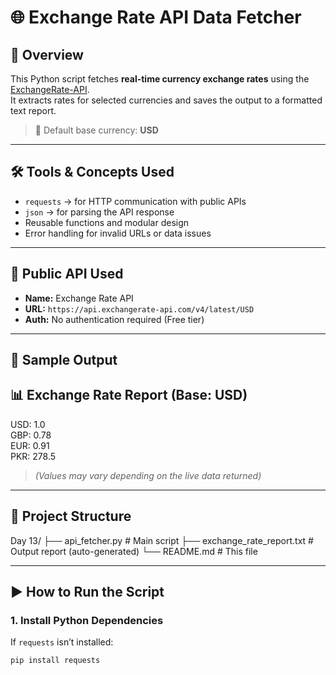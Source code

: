 # 🌐 Exchange Rate API Data Fetcher

## 📌 Overview
This Python script fetches **real-time currency exchange rates** using the [ExchangeRate-API](https://www.exchangerate-api.com/).  
It extracts rates for selected currencies and saves the output to a formatted text report.

> 🔄 Default base currency: **USD**

---

## 🛠 Tools & Concepts Used
- `requests` → for HTTP communication with public APIs  
- `json` → for parsing the API response  
- Reusable functions and modular design  
- Error handling for invalid URLs or data issues

---

## 🔗 Public API Used
- **Name:** Exchange Rate API  
- **URL:** `https://api.exchangerate-api.com/v4/latest/USD`  
- **Auth:** No authentication required (Free tier)

---

## 🧾 Sample Output

📊 Exchange Rate Report (Base: USD)  
----------------------------------------  
USD: 1.0  
GBP: 0.78  
EUR: 0.91  
PKR: 278.5  

> *(Values may vary depending on the live data returned)*

---

## 📁 Project Structure
Day 13/
├── api_fetcher.py # Main script
├── exchange_rate_report.txt # Output report (auto-generated)
└── README.md # This file


---

## ▶️ How to Run the Script

### 1. Install Python Dependencies
If `requests` isn’t installed:
```bash
pip install requests
